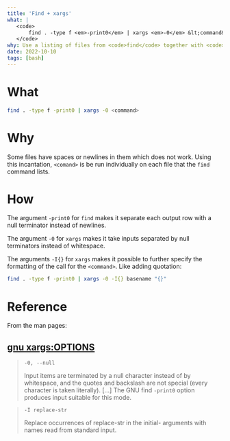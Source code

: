 ```yaml
---
title: 'Find + xargs'
what: |
   <code>
       find . -type f <em>-print0</em> | xargs <em>-0</em> &lt;command&gt;
   </code>
why: Use a listing of files from <code>find</code> together with <code>xargs</code>
date: 2022-10-10
tags: [bash]
---
```


# What
```bash
find . -type f -print0 | xargs -0 <command>
```

# Why
Some files have spaces or newlines in them which does not work. Using this incantation, `<comand>` is be run individually on each file that the `find` command lists.

# How
The argument `-print0` for `find` makes it separate each output row with a null terminator instead of newlines.

The argument `-0` for `xargs` makes it take inputs separated by null terminators instead of whitespace.

The arguments `-I{}` for `xargs` makes it possible to further specify the formatting of the call for the `<command>`. Like adding quotation:

```bash
find . -type f -print0 | xargs -0 -I{} basename "{}"
```

# Reference
From the man pages:

## [gnu xargs:OPTIONS](https://man7.org/linux/man-pages/man1/xargs.1.html#OPTIONS)

> `-0, --null`
>
> Input items are terminated by a null character instead of
> by whitespace, and the quotes and backslash are not
> special (every character is taken literally). [...] The GNU find `-print0`
> option produces input suitable for this mode. 

> `-I replace-str`
>
> Replace occurrences of replace-str in the initial-
> arguments with names read from standard input. 